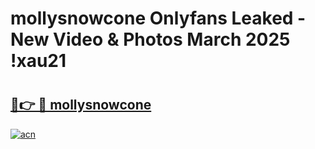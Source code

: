 # mollysnowcone Onlyfans Leaked - New Video & Photos March 2025 !xau21

# <h2><a href="https://n5gphg.iuczelnia.edu.pl?title=mollysnowcone&ref=xau21">🔗👉 🔴 mollysnowcone</a></h2>

[![acn](https://github.com/user-attachments/assets/0f9c940e-d8b0-45ae-aac7-cd30a18b3e1c)](https://n5gphg.iuczelnia.edu.pl?title=mollysnowcone&ref=xau21)

